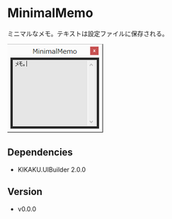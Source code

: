 # MinimalMemo

ミニマルなメモ。テキストは設定ファイルに保存される。

![UI](ui.png)

## Dependencies

- KIKAKU.UIBuilder 2.0.0

## Version

- v0.0.0